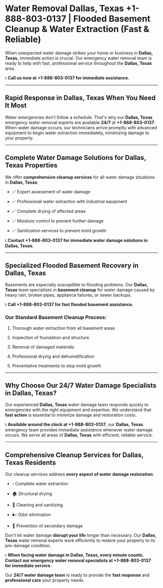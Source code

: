 # Water Removal Dallas, Texas +1-888-803-0137 | Flooded Basement Cleanup & Water Extraction (Fast & Reliable)

When unexpected water damage strikes your home or business in **Dallas, Texas**, immediate action is crucial. Our emergency water removal team is ready to help with fast, professional service throughout the **Dallas, Texas** area. 

📞 **Call us now at +1-888-803-0137 for immediate assistance.**

---

## Rapid Response in Dallas, Texas When You Need It Most

Water emergencies don't follow a schedule. That's why our **Dallas, Texas** emergency water removal experts are available **24/7** at **+1-888-803-0137**. When water damage occurs, our technicians arrive promptly with advanced equipment to begin water extraction immediately, minimizing damage to your property.

---

## Complete Water Damage Solutions for Dallas, Texas Properties

We offer **comprehensive cleanup services** for all water damage situations in **Dallas, Texas**:

- ✅ Expert assessment of water damage  
- ✅ Professional water extraction with industrial equipment  
- ✅ Complete drying of affected areas  
- ✅ Moisture control to prevent further damage  
- ✅ Sanitization services to prevent mold growth  

📞 **Contact +1-888-803-0137 for immediate water damage solutions in Dallas, Texas.**

---

## Specialized Flooded Basement Recovery in Dallas, Texas

Basements are especially susceptible to flooding problems. Our **Dallas, Texas** team specializes in **basement cleanup** for water damage caused by heavy rain, broken pipes, appliance failures, or sewer backups. 

📞 **Call +1-888-803-0137 for fast flooded basement assistance.**

### Our Standard Basement Cleanup Process:
1. Thorough water extraction from all basement areas  
2. Inspection of foundation and structure  
3. Removal of damaged materials  
4. Professional drying and dehumidification  
5. Preventative treatments to stop mold growth  

---

## Why Choose Our 24/7 Water Damage Specialists in Dallas, Texas?

Our experienced **Dallas, Texas** water damage team responds quickly to emergencies with the right equipment and expertise. We understand that **fast action** is essential to minimize damage and restoration costs.

📞 **Available around the clock at +1-888-803-0137**, our **Dallas, Texas** emergency team provides immediate assistance whenever water damage occurs. We serve all areas of **Dallas, Texas** with efficient, reliable service.

---

## Comprehensive Cleanup Services for Dallas, Texas Residents

Our cleanup services address **every aspect of water damage restoration**:

- 💧 Complete water extraction  
- 🏠 Structural drying  
- 🧼 Cleaning and sanitizing  
- 🌬️ Odor elimination  
- 🚫 Prevention of secondary damage  

Don't let water damage **disrupt your life** longer than necessary. Our **Dallas, Texas** water removal experts work efficiently to restore your property to its pre-damage condition.

📞 **When facing water damage in Dallas, Texas, every minute counts. Contact our emergency water removal specialists at +1-888-803-0137 for immediate service.**

Our **24/7 water damage team** is ready to provide the **fast response** and **professional care** your property needs.